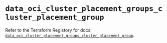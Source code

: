# `data_oci_cluster_placement_groups_cluster_placement_group`

Refer to the Terraform Registory for docs: [`data_oci_cluster_placement_groups_cluster_placement_group`](https://registry.terraform.io/providers/oracle/oci/6.18.0/docs/data-sources/cluster_placement_groups_cluster_placement_group).
